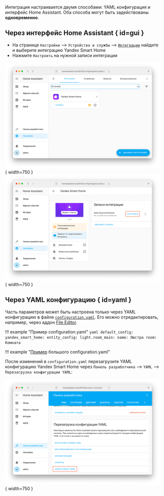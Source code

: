 Интеграция настраивается двумя способами: YAML конфигурация и интерфейс Home Assistant.
Оба способа могут быть задействованы **одновременно**.

## Через интерфейс Home Assistant { id=gui }

* На странице `Настройки` --> `Устройства и службы` --> [`Интеграции`](https://my.home-assistant.io/redirect/integrations/) найдите
и выберите интеграцию Yandex Smart Home
* Нажмите `Настроить` на нужной записи интеграции

![](../assets/images/config/gui-1.png){ width=750 }
![](../assets/images/config/gui-2.png){ width=750 }

## Через YAML конфигурацию { id=yaml }

Часть параметров может быть настроена только через YAML конфигурацию в файле [`configuration.yaml`](https://www.home-assistant.io/docs/configuration/).
Его можно отредактировать, например, через аддон [File Editor](https://my.home-assistant.io/redirect/supervisor_addon/?addon=core_configurator).

!!! example "Пример configuration.yaml"
    ```yaml
    default_config:
    yandex_smart_home:
      entity_config:
        light.room_main:
          name: Люстра
          room: Комната
    ```

!!! example "[Пример](https://github.com/dext0r/yandex_smart_home/blob/dev/tests/fixtures/valid-config.yaml) большого configuration.yaml"

После изменений в `configuration.yaml` перезагрузите YAML конфигурацию Yandex Smart Home через `Панель разработчика` --> `YAML` --> `Перезагрузка конфигурации YAML`:

![](../assets/images/config/reload-yaml.png){ width=750 }
